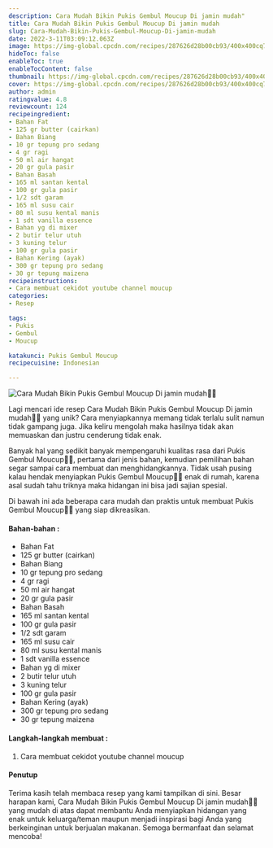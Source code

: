 ```yaml
---
description: Cara Mudah Bikin Pukis Gembul Moucup Di jamin mudah"
title: Cara Mudah Bikin Pukis Gembul Moucup Di jamin mudah
slug: Cara-Mudah-Bikin-Pukis-Gembul-Moucup-Di-jamin-mudah
date: 2022-3-11T03:09:12.063Z
image: https://img-global.cpcdn.com/recipes/287626d28b00cb93/400x400cq70/photo.jpg
hideToc: false
enableToc: true
enableTocContent: false
thumbnail: https://img-global.cpcdn.com/recipes/287626d28b00cb93/400x400cq70/photo.jpg
cover: https://img-global.cpcdn.com/recipes/287626d28b00cb93/400x400cq70/photo.jpg
author: admin
ratingvalue: 4.8
reviewcount: 124
recipeingredient:
- Bahan Fat
- 125 gr butter (cairkan)
- Bahan Biang
- 10 gr tepung pro sedang
- 4 gr ragi
- 50 ml air hangat
- 20 gr gula pasir
- Bahan Basah
- 165 ml santan kental
- 100 gr gula pasir
- 1/2 sdt garam
- 165 ml susu cair
- 80 ml susu kental manis
- 1 sdt vanilla essence
- Bahan yg di mixer
- 2 butir telur utuh
- 3 kuning telur
- 100 gr gula pasir
- Bahan Kering (ayak)
- 300 gr tepung pro sedang
- 30 gr tepung maizena
recipeinstructions:
- Cara membuat cekidot youtube channel moucup
categories:
- Resep

tags:
- Pukis
- Gembul
- Moucup

katakunci: Pukis Gembul Moucup
recipecuisine: Indonesian

---
```


![Cara Mudah Bikin Pukis Gembul Moucup Di jamin mudah👩‍🍳](https://img-global.cpcdn.com/recipes/287626d28b00cb93/400x400cq70/photo.jpg)

Lagi mencari ide resep Cara Mudah Bikin Pukis Gembul Moucup Di jamin mudah👩‍🍳 yang unik? Cara menyiapkannya memang tidak terlalu sulit namun tidak gampang juga. Jika keliru mengolah maka hasilnya tidak akan memuaskan dan justru cenderung tidak enak.

Banyak hal yang sedikit banyak mempengaruhi kualitas rasa dari Pukis Gembul Moucup👩‍🍳, pertama dari jenis bahan, kemudian pemilihan bahan segar sampai cara membuat dan menghidangkannya. Tidak usah pusing kalau hendak menyiapkan Pukis Gembul Moucup👩‍🍳 enak di rumah, karena asal sudah tahu triknya maka hidangan ini bisa jadi sajian spesial.

Di bawah ini ada beberapa cara mudah dan praktis untuk membuat Pukis Gembul Moucup👩‍🍳 yang siap dikreasikan.

<!--inarticleads1-->

#### Bahan-bahan :

- Bahan Fat
- 125 gr butter (cairkan)
- Bahan Biang
- 10 gr tepung pro sedang
- 4 gr ragi
- 50 ml air hangat
- 20 gr gula pasir
- Bahan Basah
- 165 ml santan kental
- 100 gr gula pasir
- 1/2 sdt garam
- 165 ml susu cair
- 80 ml susu kental manis
- 1 sdt vanilla essence
- Bahan yg di mixer
- 2 butir telur utuh
- 3 kuning telur
- 100 gr gula pasir
- Bahan Kering (ayak)
- 300 gr tepung pro sedang
- 30 gr tepung maizena

<!--inarticleads2-->

#### Langkah-langkah membuat :

1. Cara membuat cekidot youtube channel moucup

#### Penutup

Terima kasih telah membaca resep yang kami tampilkan di sini. Besar harapan kami, Cara Mudah Bikin Pukis Gembul Moucup Di jamin mudah👩‍🍳 yang mudah di atas dapat membantu Anda menyiapkan hidangan yang enak untuk keluarga/teman maupun menjadi inspirasi bagi Anda yang berkeinginan untuk berjualan makanan. Semoga bermanfaat dan selamat mencoba!